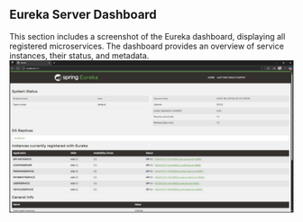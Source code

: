 ## Eureka Server Dashboard
This section includes a screenshot of the Eureka dashboard, displaying all registered microservices. The dashboard provides an overview of service instances, their status, and metadata.
![EurekaDashboard](https://github.com/tharakaug/smart_parking_system/blob/c3ee69f7597da0960219a2f82bc248be2abfed59/AD2_smart_parking_system-master/doc/eureka_dasbord.png)



